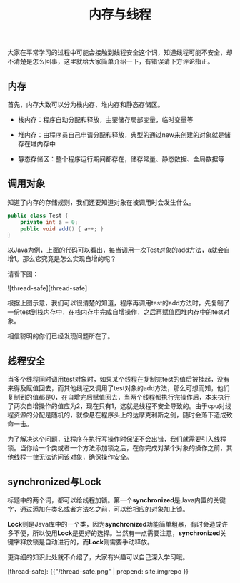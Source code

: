 ﻿---
layout: post
title: 内存与线程
tags: Memory Thread Thread-Lock
categories: tech-Thread
---

大家在平常学习的过程中可能会接触到线程安全这个词，知道线程可能不安全，却不清楚是怎么回事，这里就给大家简单介绍一下，有错误请下方评论指正。

## 内存

首先，内存大致可以分为栈内存、堆内存和静态存储区。

- 栈内存：程序自动分配和释放，主要储存局部变量，临时变量等

- 堆内存：由程序员自己申请分配和释放，典型的通过new来创建的对象就是储存在堆内存中

- 静态存储区：整个程序运行期间都存在，储存常量、静态数据、全局数据等

## 调用对象

知道了内存的存储规则，我们还要知道对象在被调用时会发生什么。

```java
public class Test {
	private int a = 0;
	public void add() { a++; }
}
```

以Java为例，上面的代码可以看出，每当调用一次Test对象的add方法，a就会自增1。那么它究竟是怎么实现自增的呢？

请看下图：

![thread-safe][thread-safe]

根据上图示意，我们可以很清楚的知道，程序再调用test的add方法时，先复制了一份test到栈内存中，在栈内存中完成自增操作，之后再赋值回堆内存中的test对象。

相信聪明的你们已经发现问题所在了。

## 线程安全

当多个线程同时调用test对象时，如果某个线程在复制完test的值后被挂起，没有来得及赋值回去，而其他线程又调用了test对象的add方法，那么可想而知，他们复制到的值都是0，在自增完后赋值回去，当两个线程都执行完操作后，本来执行了两次自增操作的值应为2，现在只有1，这就是线程不安全导致的。由于cpu对线程资源的分配是随机的，就像悬在程序头上的达摩克利斯之剑，随时会落下造成致命一击。

为了解决这个问题，让程序在执行写操作时保证不会出错，我们就需要引入线程锁。当你给一个类或者一个方法添加锁之后，在你完成对某个对象的操作之前，其他线程一律无法访问该对象，确保操作安全。

## synchronized与Lock

标题中的两个词，都可以给线程加锁。第一个**synchronized**是Java内置的关键字，通过添加在类名或者方法名之前，可以给相应的对象加上锁。

**Lock**则是Java库中的一个类，因为**synchronized**功能简单粗暴，有时会造成许多不便，所以使用**Lock**是更好的选择。当然有一点需要注意，**synchronized**关键字释放锁是自动进行的，而**Lock**则需要手动释放。

更详细的知识此处就不介绍了，大家有兴趣可以自己深入学习哦。

[thread-safe]: {{"/thread-safe.png" | prepend: site.imgrepo }}